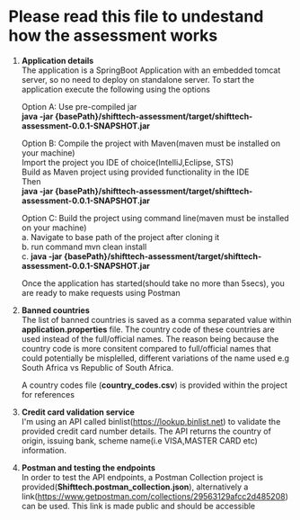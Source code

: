 Please read this file to undestand how the assessment works
===========================

1. <b>Application details</b><br/>
    The application is a SpringBoot Application with an embedded tomcat server, so no need to deploy on standalone server. 
    To start the application execute the following using the options
     
    Option A: Use pre-compiled jar<br/>
    <b>java -jar {basePath}/shifttech-assessment/target/shifttech-assessment-0.0.1-SNAPSHOT.jar</b><br/>
    
    Option B: Compile the project with Maven(maven must be installed on your machine)<br/>
    Import the project you IDE of choice(IntelliJ,Eclipse, STS)<br/>
    Build as Maven project using provided functionality in the IDE<br/>
    Then<br/>
        <b>java -jar {basePath}/shifttech-assessment/target/shifttech-assessment-0.0.1-SNAPSHOT.jar</b><br/>

    
    Option C: Build the project using command line(maven must be installed on your machine)<br/>
        a. Navigate to base path of the project after cloning it<br/>
        b. run command mvn clean install<br/>
        c. <b>java -jar {basePath}/shifttech-assessment/target/shifttech-assessment-0.0.1-SNAPSHOT.jar</b><br/>

    Once the application has started(should take no more than 5secs), you are ready to make requests using Postman

2. <b>Banned countries</b><br/>
    The list of banned countries is saved as a comma separated value within <b>application.properties</b> file. 
    The country code of these countries are used instead of the full/official names.
    The reason being because the country code is more consitent compared to full/official names that could potentially be misplelled, 
    different variations of the name used e.g South Africa vs Republic of South Africa.
    
    A country codes file (<b>country_codes.csv</b>) is provided within the project for references
   
3. <b>Credit card validation service</b><br/>
    I'm using an API called binlist(https://lookup.binlist.net) to validate the provided credit card number details. 
    The API returns the country of origin, issuing bank, scheme name(i.e VISA,MASTER CARD etc) information.

4. <b>Postman and testing the endpoints</b><br/>
    In order to test the API endpoints, a Postman Collection project is provided(<b>Shifttech.postman_collection.json</b>), alternatively a       link(https://www.getpostman.com/collections/29563129afcc2d485208) can be used. This link is made public and should be accessible
